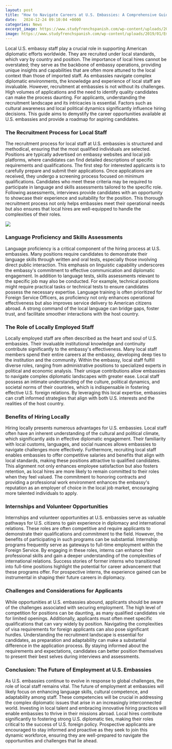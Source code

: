 ```yaml
---
layout: post
title: "How to Navigate Careers at U.S. Embassies: A Comprehensive Guide"
date:   2024-12-24 09:10:04 +0000
categories: News
excerpt_image: https://www.studyfrenchspanish.com/wp-content/uploads/2019/01/Embassy-language-jobs.jpg
image: https://www.studyfrenchspanish.com/wp-content/uploads/2019/01/Embassy-language-jobs.jpg
---
```


Local U.S. embassy staff play a crucial role in supporting American diplomatic efforts worldwide. They are recruited under local standards, which vary by country and position. The importance of local hires cannot be overstated; they serve as the backbone of embassy operations, providing unique insights and capabilities that are often more attuned to the local context than those of imported staff. As embassies navigate complex diplomatic environments, the knowledge and experience of local staff are invaluable.
However, recruitment at embassies is not without its challenges. High volumes of applications and the need to identify quality candidates can make the process daunting. For applicants, understanding the recruitment landscape and its intricacies is essential. Factors such as cultural awareness and local political dynamics significantly influence hiring decisions. This guide aims to demystify the career opportunities available at U.S. embassies and provide a roadmap for aspiring candidates.
### The Recruitment Process for Local Staff
The recruitment process for local staff at U.S. embassies is structured and methodical, ensuring that the most qualified individuals are selected. Positions are typically advertised on embassy websites and local job platforms, where candidates can find detailed descriptions of specific requirements and qualifications. The first step for interested applicants is to carefully prepare and submit their applications.
Once applications are received, they undergo a screening process focused on minimum qualifications. Candidates who meet these criteria may be required to participate in language and skills assessments tailored to the specific role. Following assessments, interviews provide candidates with an opportunity to showcase their experience and suitability for the position. This thorough recruitment process not only helps embassies meet their operational needs but also ensures that local hires are well-equipped to handle the complexities of their roles.

![](https://www.studyfrenchspanish.com/wp-content/uploads/2019/01/Embassy-language-jobs.jpg)
### Language Proficiency and Skills Assessments
Language proficiency is a critical component of the hiring process at U.S. embassies. Many positions require candidates to demonstrate their language skills through written and oral tests, especially those involving direct public interaction. This emphasis on linguistic capability underscores the embassy's commitment to effective communication and diplomatic engagement.
In addition to language tests, skills assessments relevant to the specific job may also be conducted. For example, technical positions might require practical tasks or technical tests to ensure candidates possess the necessary expertise. Language training is often prioritized for Foreign Service Officers, as proficiency not only enhances operational effectiveness but also improves service delivery to American citizens abroad. A strong command of the local language can bridge gaps, foster trust, and facilitate smoother interactions with the host country.
### The Role of Locally Employed Staff
Locally employed staff are often described as the heart and soul of U.S. embassies. Their invaluable institutional knowledge and continuity contribute significantly to the embassy's effectiveness. Many local staff members spend their entire careers at the embassy, developing deep ties to the institution and the community.
Within the embassy, local staff fulfill diverse roles, ranging from administrative positions to specialized experts in political and economic analysis. Their unique contributions allow embassies to navigate complex diplomatic landscapes with greater ease. Local staff possess an intimate understanding of the culture, political dynamics, and societal norms of their countries, which is indispensable in fostering effective U.S. foreign relations. By leveraging this local expertise, embassies can craft informed strategies that align with both U.S. interests and the realities of the host country.
### Benefits of Hiring Locally
Hiring locally presents numerous advantages for U.S. embassies. Local staff often have an inherent understanding of the cultural and political climate, which significantly aids in effective diplomatic engagement. Their familiarity with local customs, languages, and social nuances allows embassies to navigate challenges more effectively.
Furthermore, recruiting local staff enables embassies to offer competitive salaries and benefits that align with local standards, making these positions attractive to qualified candidates. This alignment not only enhances employee satisfaction but also fosters retention, as local hires are more likely to remain committed to their roles when they feel valued. The commitment to honoring contracts and providing a professional work environment enhances the embassy's reputation as an employer of choice in the local job market, encouraging more talented individuals to apply.
### Internships and Volunteer Opportunities
Internships and volunteer opportunities at U.S. embassies serve as valuable pathways for U.S. citizens to gain experience in diplomacy and international relations. These roles are often competitive and require applicants to demonstrate their qualifications and commitment to the field. However, the benefits of participating in such programs can be substantial.
Internship programs frequently serve as gateways to full-time employment within the Foreign Service. By engaging in these roles, interns can enhance their professional skills and gain a deeper understanding of the complexities of international relations. Success stories of former interns who transitioned into full-time positions highlight the potential for career advancement that these programs offer. For prospective interns, the experience gained can be instrumental in shaping their future careers in diplomacy.
### Challenges and Considerations for Applicants
While opportunities at U.S. embassies abound, applicants should be aware of the challenges associated with securing employment. The high level of competition for positions can be daunting, as many qualified candidates vie for limited openings. Additionally, applicants must often meet specific qualifications that can vary widely by position.
Navigating the complexities of visa requirements for foreign applicants can also pose significant hurdles. Understanding the recruitment landscape is essential for candidates, as preparation and adaptability can make a substantial difference in the application process. By staying informed about the requirements and expectations, candidates can better position themselves to present their best selves during interviews and assessments.
### Conclusion: The Future of Employment at U.S. Embassies
As U.S. embassies continue to evolve in response to global challenges, the role of local staff remains vital. The future of employment at embassies will likely focus on enhancing language skills, cultural competence, and adaptability among staff. These competencies will be crucial in addressing the complex diplomatic issues that arise in an increasingly interconnected world.
Investing in local talent and embracing innovative hiring practices will enable embassies to thrive in their missions abroad. Local hires contribute significantly to fostering strong U.S. diplomatic ties, making their roles critical to the success of U.S. foreign policy. Prospective applicants are encouraged to stay informed and proactive as they seek to join this dynamic workforce, ensuring they are well-prepared to navigate the opportunities and challenges that lie ahead.